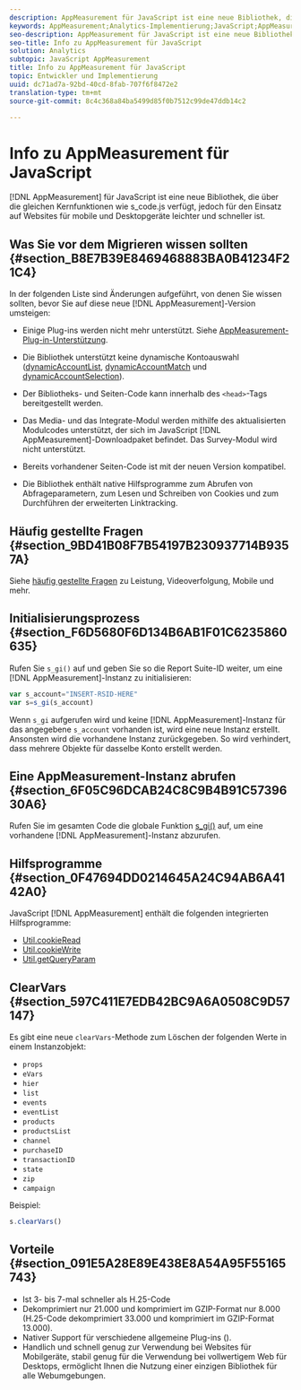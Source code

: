 ```yaml
---
description: AppMeasurement für JavaScript ist eine neue Bibliothek, die über die gleichen Kernfunktionen wie s_code.js verfügt, jedoch für den Einsatz auf Websites für Desktop- und Mobilgeräte gleichermaßen konzipiert und somit leichter und schneller ist.
keywords: AppMeasurement;Analytics-Implementierung;JavaScript;AppMeasurement für JavaScript;Initialisierung;AppMeasurement-Instanz abrufen;Clear Vars;ClearVars;AppMeasurement-Dienstprogramme;AppMeasurement-Instanz;AppMeasurement-Vorteile
seo-description: AppMeasurement für JavaScript ist eine neue Bibliothek, die über die gleichen Kernfunktionen wie s_code.js verfügt, jedoch für den Einsatz auf Websites für Desktop- und Mobilgeräte gleichermaßen konzipiert und somit leichter und schneller ist.
seo-title: Info zu AppMeasurement für JavaScript
solution: Analytics
subtopic: JavaScript AppMeasurement
title: Info zu AppMeasurement für JavaScript
topic: Entwickler und Implementierung
uuid: dc71ad7a-92bd-40cd-8fab-707f6f8472e2
translation-type: tm+mt
source-git-commit: 8c4c368a84ba5499d85f0b7512c99de47ddb14c2

---
```



# Info zu AppMeasurement für JavaScript

[!DNL AppMeasurement] für JavaScript ist eine neue Bibliothek, die über die gleichen Kernfunktionen wie s_code.js verfügt, jedoch für den Einsatz auf Websites für mobile und Desktopgeräte leichter und schneller ist.

## Was Sie vor dem Migrieren wissen sollten {#section_B8E7B39E8469468883BA0B41234F21C4}

In der folgenden Liste sind Änderungen aufgeführt, von denen Sie wissen sollten, bevor Sie auf diese neue [!DNL AppMeasurement]-Version umsteigen:

* Einige Plug-ins werden nicht mehr unterstützt. Siehe [AppMeasurement-Plug-in-Unterstützung](/help/implement/js-implementation/c-appmeasurement-js/plugins-support.md).
* Die Bibliothek unterstützt keine dynamische Kontoauswahl ([dynamicAccountList](/help/implement/js-implementation/c-variables/configuration-variables.md), [dynamicAccountMatch](/help/implement/js-implementation/c-variables/configuration-variables.md) und [dynamicAccountSelection](/help/implement/js-implementation/c-variables/configuration-variables.md)).

* Der Bibliotheks- und Seiten-Code kann innerhalb des `<head>`-Tags bereitgestellt werden.
* Das Media- und das Integrate-Modul werden mithilfe des aktualisierten Modulcodes unterstützt, der sich im JavaScript [!DNL AppMeasurement]-Downloadpaket befindet. Das Survey-Modul wird nicht unterstützt.
* Bereits vorhandener Seiten-Code ist mit der neuen Version kompatibel.
* Die Bibliothek enthält native Hilfsprogramme zum Abrufen von Abfrageparametern, zum Lesen und Schreiben von Cookies und zum Durchführen der erweiterten Linktracking.

## Häufig gestellte Fragen {#section_9BD41B08F7B54197B230937714B9357A}

Siehe [häufig gestellte Fragen](/help/implement/faq.md) zu Leistung, Videoverfolgung, Mobile und mehr.

## Initialisierungsprozess {#section_F6D5680F6D134B6AB1F01C6235860635}

Rufen Sie `s_gi()` auf und geben Sie so die Report Suite-ID weiter, um eine [!DNL AppMeasurement]-Instanz zu initialisieren:

```js
var s_account="INSERT-RSID-HERE"
var s=s_gi(s_account)
```

Wenn `s_gi` aufgerufen wird und keine [!DNL AppMeasurement]-Instanz für das angegebene `s_account` vorhanden ist, wird eine neue Instanz erstellt. Ansonsten wird die vorhandene Instanz zurückgegeben. So wird verhindert, dass mehrere Objekte für dasselbe Konto erstellt werden.

## Eine AppMeasurement-Instanz abrufen {#section_6F05C96DCAB24C8C9B4B91C5739630A6}

Rufen Sie im gesamten Code die globale Funktion [s_gi()](/help/implement/js-implementation/function-s-gi.md) auf, um eine vorhandene [!DNL AppMeasurement]-Instanz abzurufen.

## Hilfsprogramme {#section_0F47694DD0214645A24C94AB6A4142A0}

JavaScript [!DNL AppMeasurement] enthält die folgenden integrierten Hilfsprogramme:

* [Util.cookieRead](/help/implement/js-implementation/util-cookieread.md)
* [Util.cookieWrite](/help/implement/js-implementation/util-cookiewrite.md)
* [Util.getQueryParam](/help/implement/js-implementation/util-getqueryparam.md)

## ClearVars {#section_597C411E7EDB42BC9A6A0508C9D57147}

Es gibt eine neue `clearVars`-Methode zum Löschen der folgenden Werte in einem Instanzobjekt:

* `props`
* `eVars`
* `hier`
* `list`
* `events`
* `eventList`
* `products`
* `productsList`
* `channel`
* `purchaseID`
* `transactionID`
* `state`
* `zip`
* `campaign`

Beispiel:

```js
s.clearVars()
```

## Vorteile {#section_091E5A28E89E438E8A54A95F55165743}

* Ist 3- bis 7-mal schneller als H.25-Code
* Dekomprimiert nur 21.000 und komprimiert im GZIP-Format nur 8.000 (H.25-Code dekomprimiert 33.000 und komprimiert im GZIP-Format 13.000).
* Nativer Support für verschiedene allgemeine Plug-ins ().
* Handlich und schnell genug zur Verwendung bei Websites für Mobilgeräte, stabil genug für die Verwendung bei vollwertigem Web für Desktops, ermöglicht Ihnen die Nutzung einer einzigen Bibliothek für alle Webumgebungen.

